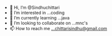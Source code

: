 - 👋 Hi, I’m @Sindhuchittari
- 👀 I’m interested in ...coding
- 🌱 I’m currently learning ...java
- 💞️ I’m looking to collaborate on ...mnc's
- 📫 How to reach me ...chittarisindhu@gmail.com

<!---
Sindhuchittari/Sindhuchittari is a ✨ special ✨ repository because its `README.md` (this file) appears on your GitHub profile.
You can click the Preview link to take a look at your changes.
--->
